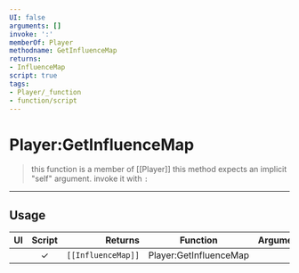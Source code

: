 ```yaml
---
UI: false
arguments: []
invoke: ':'
memberOf: Player
methodname: GetInfluenceMap
returns:
- InfluenceMap
script: true
tags:
- Player/_function
- function/script
---
```

# Player:GetInfluenceMap
> this function is a member of [[Player]]
> this method expects an implicit "self" argument. invoke it with `:`
-----
## Usage
|  UI | Script | Returns | Function | Arguments |
|:---:|:------:|-------:|:--------:|:---------|
| |✓|<code>[[InfluenceMap]]<code/>|Player:GetInfluenceMap||
